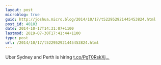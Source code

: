 ```yaml
---
layout: post
microblog: true
guid: http://joshua.micro.blog/2014/10/17/t522952921445453824.html
post_id: 40103
date: 2014-10-17T14:31:07+1100
lastmod: 2019-07-30T17:41:44+1100
type: post
url: /2014/10/17/t522952921445453824.html
---
```

Uber Sydney and Perth is hiring [t.co/PgT0RskXj...](http://t.co/PgT0RskXjd)
